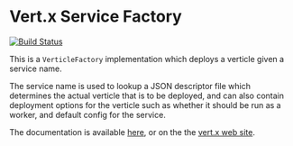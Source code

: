 # Vert.x Service Factory

[![Build Status](https://vertx.ci.cloudbees.com/buildStatus/icon?job=vert.x3-service-factory)](https://vertx.ci.cloudbees.com/view/vert.x-3/job/vert.x3-service-factory/)

This is a `VerticleFactory` implementation which deploys a verticle given a service name.

The service name is used to lookup a JSON descriptor file which determines the actual verticle that is to be deployed,
and can also contain deployment options for the verticle such as whether it should be run as a worker, and default
config for the service.

The documentation is available [here](src/main/asciidoc/java/index.ad), or on the the 
[vert.x web site](http://vertx.io/docs/vertx-service-factory/java/).
